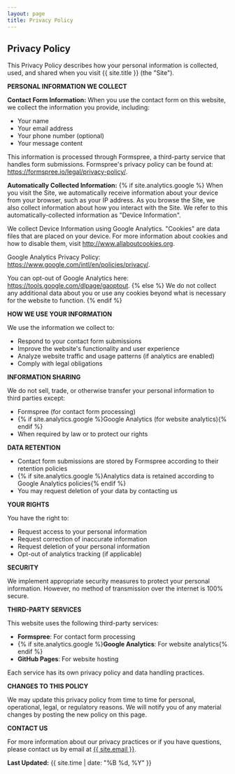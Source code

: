 ```yaml
---
layout: page
title: Privacy Policy
---
```

<div class="col-lg-12 text-center">
	<h2 class="section-heading text-uppercase">Privacy Policy</h2>
</div>

This Privacy Policy describes how your personal information is collected, used, and shared when you visit {{ site.title }} (the "Site").

**PERSONAL INFORMATION WE COLLECT**

**Contact Form Information:**
When you use the contact form on this website, we collect the information you provide, including:
- Your name
- Your email address
- Your phone number (optional)
- Your message content

This information is processed through Formspree, a third-party service that handles form submissions. Formspree's privacy policy can be found at: <https://formspree.io/legal/privacy-policy/>.

**Automatically Collected Information:**
{% if site.analytics.google %}
When you visit the Site, we automatically receive information about your device from your browser, such as your IP address. As you browse the Site, we also collect information about how you interact with the Site. We refer to this automatically-collected information as "Device Information".

We collect Device Information using Google Analytics. "Cookies" are data files that are placed on your device. For more information about cookies and how to disable them, visit http://www.allaboutcookies.org.

Google Analytics Privacy Policy: <https://www.google.com/intl/en/policies/privacy/>.

You can opt-out of Google Analytics here: <https://tools.google.com/dlpage/gaoptout>.
{% else %}
We do not collect any additional data about you or use any cookies beyond what is necessary for the website to function.
{% endif %}

**HOW WE USE YOUR INFORMATION**

We use the information we collect to:
- Respond to your contact form submissions
- Improve the website's functionality and user experience
- Analyze website traffic and usage patterns (if analytics are enabled)
- Comply with legal obligations

**INFORMATION SHARING**

We do not sell, trade, or otherwise transfer your personal information to third parties except:
- Formspree (for contact form processing)
- {% if site.analytics.google %}Google Analytics (for website analytics){% endif %}
- When required by law or to protect our rights

**DATA RETENTION**

- Contact form submissions are stored by Formspree according to their retention policies
- {% if site.analytics.google %}Analytics data is retained according to Google Analytics policies{% endif %}
- You may request deletion of your data by contacting us

**YOUR RIGHTS**

You have the right to:
- Request access to your personal information
- Request correction of inaccurate information
- Request deletion of your personal information
- Opt-out of analytics tracking (if applicable)

**SECURITY**

We implement appropriate security measures to protect your personal information. However, no method of transmission over the internet is 100% secure.

**THIRD-PARTY SERVICES**

This website uses the following third-party services:
- **Formspree**: For contact form processing
- {% if site.analytics.google %}**Google Analytics**: For website analytics{% endif %}
- **GitHub Pages**: For website hosting

Each service has its own privacy policy and data handling practices.

**CHANGES TO THIS POLICY**

We may update this privacy policy from time to time for personal, operational, legal, or regulatory reasons. We will notify you of any material changes by posting the new policy on this page.

**CONTACT US**

For more information about our privacy practices or if you have questions, please contact us by email at <a href="mailto:{{ site.email }}">{{ site.email }}</a>.

**Last Updated:** {{ site.time | date: "%B %d, %Y" }}
